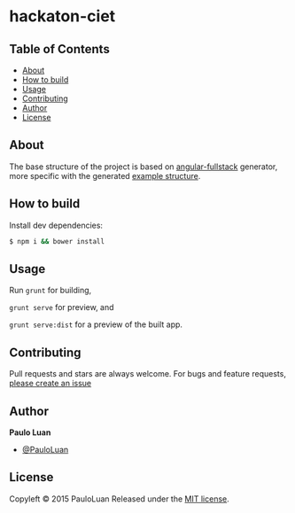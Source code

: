 # hackaton-ciet


## Table of Contents
<!-- toc -->
* [About](#about)
* [How to build](#how-to-build)
* [Usage](#usage)
* [Contributing](#contributing)
* [Author](#author)
* [License](#license)

<!-- toc stop -->

<!-- ps: table of contents generated by [readme-toc](https://www.npmjs.com/package/readme-toc) plugin. -->

## About

The base structure of the project is based on [angular-fullstack](https://github.com/DaftMonk/generator-angular-fullstack) generator, more specific with the generated [example structure](https://github.com/DaftMonk/fullstack-demo).

## How to build

Install dev dependencies:

```sh
$ npm i && bower install
```

## Usage

Run `grunt` for building,

`grunt serve` for preview, and

`grunt serve:dist` for a preview of the built app.


## Contributing

Pull requests and stars are always welcome. For bugs and feature requests, [please create an issue](https://github.com/transparenciasjc/velorio-da-aguaissues/new)

## Author

**Paulo Luan**

+ [@PauloLuan](https://github.com/PauloLuan)

## License

Copyleft © 2015 PauloLuan
Released under the [MIT license](https://github.com/transparenciasjc/velorio-da-aguablob/master/LICENSE).
